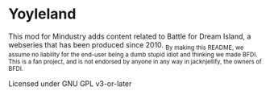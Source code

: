 # Yoyleland

This mod for Mindustry adds content related to Battle for Dream Island, a webseries that has been produced since 2010.
<sub>By making this README, we assume no liability for the end-user being a dumb stupid idiot and thinking we made BFDI. This is a fan project, and is not endorsed by anyone in any way in jacknjellify, the owners of BFDI.</sub>

Licensed under GNU GPL v3-or-later
